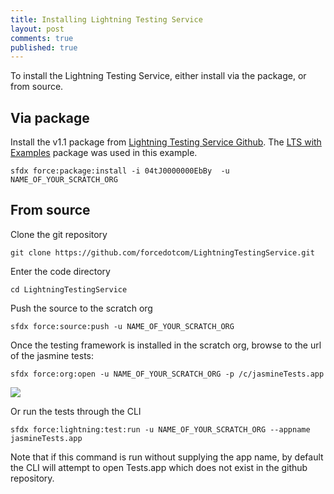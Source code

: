 ```yaml
---
title: Installing Lightning Testing Service
layout: post
comments: true
published: true
---
```


To install the Lightning Testing Service, either install via the package, or from source.

## Via package

Install the v1.1 package from [Lightning Testing Service Github](https://github.com/forcedotcom/LightningTestingService/releases).  The [LTS with Examples](https://test.salesforce.com/packaging/installPackage.apexp?p0=04tJ0000000EbBy) package was used in this example.

```
sfdx force:package:install -i 04tJ0000000EbBy  -u NAME_OF_YOUR_SCRATCH_ORG
```


## From source

Clone the git repository
```
git clone https://github.com/forcedotcom/LightningTestingService.git
```

Enter the code directory
```
cd LightningTestingService    
```

Push the source to the scratch org

```
sfdx force:source:push -u NAME_OF_YOUR_SCRATCH_ORG
```

Once the testing framework is installed in the scratch org, browse to the url of the jasmine tests:

```
sfdx force:org:open -u NAME_OF_YOUR_SCRATCH_ORG -p /c/jasmineTests.app
```

<img src="{{ site.url }}/assets/gifs/default_jasmine_tests.gif" />

Or run the tests through the CLI

```
sfdx force:lightning:test:run -u NAME_OF_YOUR_SCRATCH_ORG --appname jasmineTests.app
```

Note that if this command is run without supplying the app name, by default the CLI will attempt to open Tests.app which does not exist in the github repository.

